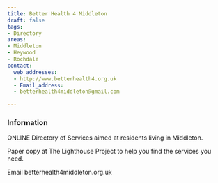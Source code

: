 ```yaml
---
title: Better Health 4 Middleton
draft: false
tags:
- Directory
areas:
- Middleton
- Heywood
- Rochdale
contact:
  web_addresses:
  - http://www.betterhealth4.org.uk
  - Email_address:
  - betterhealth4middleton@gmail.com
  
---
```


### Information
ONLINE Directory of Services aimed at residents
living in Middleton.

Paper copy at The Lighthouse Project to help you 
find the services you need.

Email betterhealth4middleton.org.uk